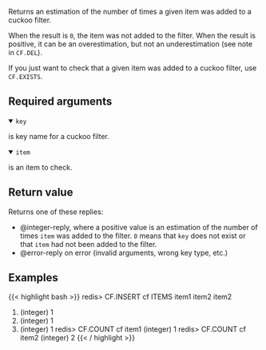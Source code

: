 Returns an estimation of the number of times a given item was added to a cuckoo filter.

When the result is `0`, the item was not added to the filter. When the result is positive, it can be an overestimation, but not an underestimation (see note in `CF.DEL`).

If you just want to check that a given item was added to a cuckoo filter, use `CF.EXISTS`.

## Required arguments

<details open><summary><code>key</code></summary>

is key name for a cuckoo filter.

</details>

<details open><summary><code>item</code></summary>

is an item to check.
</details>

## Return value

Returns one of these replies:

- @integer-reply, where a positive value is an estimation of the number of times `item` was added to the filter. `0` means that `key` does not exist or that `item` had not been added to the filter.
- @error-reply on error (invalid arguments, wrong key type, etc.)

## Examples

{{< highlight bash >}}
redis> CF.INSERT cf ITEMS item1 item2 item2
1) (integer) 1
2) (integer) 1
3) (integer) 1
redis> CF.COUNT cf item1
(integer) 1
redis> CF.COUNT cf item2
(integer) 2
{{< / highlight >}}

